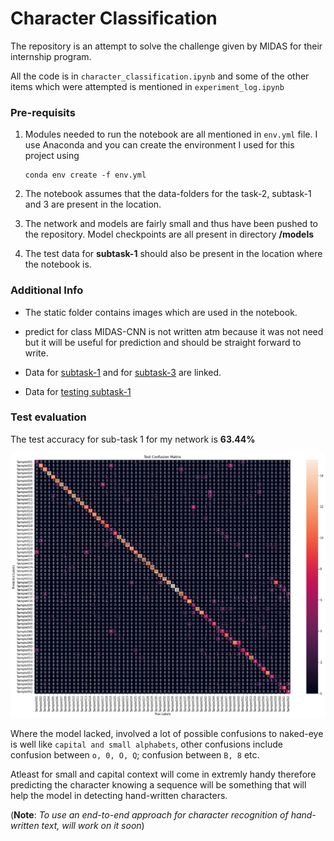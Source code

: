 # Character Classification
 

The repository is an attempt to solve the challenge given by MIDAS for their internship program.

All the code is in `character_classification.ipynb` and some of the other items which were attempted is mentioned in `experiment_log.ipynb`

### Pre-requisits

1. Modules needed to run the notebook are all mentioned in `env.yml` file. I use Anaconda and you can create the environment I used for this project using 
    ```batch
    conda env create -f env.yml
    ```
2. The notebook assumes that the data-folders for the task-2, subtask-1 and 3 are present in the location.
    
3. The network and models are fairly small and thus have been pushed to the repository. Model checkpoints are all present in directory **/models**

4. The test data for **subtask-1** should also be present in the location where the notebook is.

### Additional Info
 
 - The static folder contains images which are used in the notebook.

 - predict for class MIDAS-CNN is not written atm because it was not need but it will be useful for prediction and should be straight forward to write.
  
 - Data for [subtask-1](https://www.dropbox.com/s/pan6mutc5xj5kj0/trainPart1.zip) and for [subtask-3](https://www.dropbox.com/s/otc12z2w7f7xm8z/mnistTask3.zip?dl=0) are linked.

 - Data for [testing subtask-1](https://www.dropbox.com/s/qg95ta6dm3f1mek/testPart1.zip?dl=0&file_subpath=%2Ftest%2FSample053)  

### Test evaluation 

The test accuracy for sub-task 1 for my network is **63.44%**

![alt text](./final_CM.png)

Where the model lacked, involved a lot of possible confusions to naked-eye is well like `capital and small alphabets`,
other confusions include confusion between `o, 0, O, Q`; confusion between `B, 8` etc.

Atleast for small and capital context will come in extremly handy therefore predicting the character knowing a sequence 
will be something that will help the model in detecting hand-written characters. 

(**Note**: *To use an end-to-end approach for character recognition of hand-written text, will work on it soon*) 
